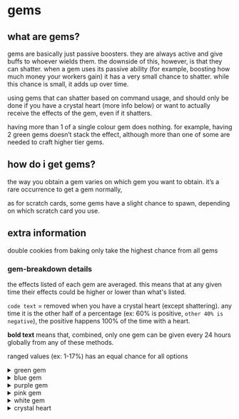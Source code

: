 # gems 

## what are gems?
gems are basically just passive boosters. they are always active and give buffs to whoever wields them. the downside of this, however, is that they can shatter. when a gem uses its passive ability (for example, boosting how much money your workers gain) it has a very small chance to shatter. while this chance is small, it adds up over time.

using gems that can shatter based on command usage, and should only be done if you have a crystal heart (more info below) or want to actually receive the effects of the gem, even if it shatters.

having more than 1 of a single colour gem does nothing. for example, having 2 green gems doesn’t stack the effect, although more than one of some are needed to craft higher tier gems.


## how do i get gems?

the way you obtain a gem varies on which gem you want to obtain. it’s a rare occurrence to get a gem normally, 

as for scratch cards, some gems have a slight chance to spawn, depending on which scratch card you use.

## extra information
double cookies from baking only take the highest chance from all gems

### gem-breakdown details


the effects listed of each gem are averaged. this means that at any given time their effects could be higher or lower than what's listed.


`code text` = removed when you have a crystal heart (except shattering). any time it is the other half of a percentage (ex: 60% is positive, `other 40% is negative`), the positive happens 100% of the time with a heart.

**bold text** means that, combined, only one gem can be given every 24 hours globally from any of these methods.

ranged values (ex: 1-17%) has an equal chance for all options


<details>

<summary>green gem</summary>

## effects
+20% max storage for all workers

## obtaining

crafting: 10 gem shards

tower: 1.5% chance to spawn per row (max 1 per game), 0.5% chance to drop when clicked

mines: 20% chance to spawn, **0.5% chance to drop when clicked**

1% chance to obtain when buying an item from the store (NOT the shop)

**0.00025% (1/400,000) chance to obtain from doing any command (cooldown of 1 minute per check)**

**0.175% chance to obtain from completing any achievement**

21.718% chance to obtain from a gem crate 

3.755% chance to obtain from an omega crate

< 0.01% chance to obtain from fishing with an incredible rod 

## shattering
cannot shatter

</details>


<details>

<summary>blue gem</summary>

## effects
60% chance to increase worker output by 17%, `other 40% decreases output by 20%`

0.1% chance to double cookies baked

## obtaining
crafting: 5 gem shards

**0.03% chance to obtain from $daily**

1% chance to obtain when buying an item from the store (NOT the shop)

**0.00025% (1/400,000) chance to obtain from doing any command (cooldown of 1 minute per check)**

**0.175% chance to obtain from completing any achievement**

21.531% chance to obtain from a gem crate

2.738% chance to obtain from an omega crate

< 0.01% chance to obtain from fishing with an incredible rod 

## shattering
0.04% chance every hour

0.004% chance when claiming workers

max shards given from shattering: 3

</details>


<details>

<summary>purple gem</summary>

## effects
50% chance to increase worker item value by 17%, `other 50% decreases value by 17%`

50% chance to reduce karma deterioration by 56.25%

0.5% chance to double cookies baked

0.2% chance to roll one more time on hunt/fish/mine

## obtaining
crafting: 15 gem shards

**0.9% chance to obtain from winning the lottery**

0.007% chance to obtain from doing any animal command (cooldown of 1 minute per check)

1% chance to obtain when buying an item from the store (NOT the shop)

**0.1% chance to obtain when buying an item from the karmashop**

**0.00025% (1/400,000) chance to obtain from doing any command (cooldown of 1 minute per check)**

**0.175% chance to obtain from completing any achievement**

21.555% chance to obtain from a gem crate

1.958%% chance to obtain from an omega crate

< 0.01% chance to obtain from fishing with an incredible rod 

## shattering
0.05% chance every hour

0.014% chance when hunting/fishing/mining

0.005% chance when claiming workers

0.003885% chance when deteriorating karma

max shards given from shattering: 10

</details>


<details>

<summary>pink gem</summary>

## effects
+0.92% gamble multiplier `(20% chance to reduce multi by 3%)`

+4% sell multiplier `(20% chance to reduce multi by 3%)`

## obtaining
crafting: 20 gem shards

0.07% chance to obtain from doing any moderation command (cooldown of 1 minute per check)

1% chance to obtain when buying an item from the store (NOT the shop)

**0.00025% (1/400,000) chance to obtain from doing any command (cooldown of 1 minute per check)**

**0.175% chance to obtain from completing any achievement**

21.475% chance to obtain from a gem crate

1.984% chance to obtain from an omega crate

< 0.01% chance to obtain from fishing with an incredible rod 

## shattering
0.056% chance every time you gamble

0.056% chance every time you $sell something

max shards given from shattering: 15

</details>


<details>

<summary>white gem</summary>

## effects
+70% max worker storage

+60% chance for +70% more worker items per hour and item value, `other 40% cuts items/hr and value in half`

+80% chance to increase max xp gain by 1-17% for each gamble, other 20% decreases by 1-7%

+2% gamble multiplier `(20% chance to reduce multi by 1-3%)`

+2.4% sell multiplier `(20% chance to reduce multi by 1-6%)`

50% chance to save your daily streak from resetting

0.2% chance to roll one more time on hunt/fish/mine

2% chance to double cookies baked

## obtaining
crafting: 2 blue gems, 2 green gems, 1 pink gem, 1 purple gem

0.02% chance to obtain when buying an item from the store (NOT the shop)

6.207% chance to obtain from a gem crate

0.229% chance to obtain from an omega crate

< 0.01% chance to obtain from fishing with an incredible rod 

## shattering
0.03% chance every hour

0.0056% chance every time you gamble

0.014% chance when hunting/fishing/mining

0.003% chance when claiming workers

7% chance to shatter from saving your daily streak (crystal heart does NOT prevent this and no gem shards are given)

max shards given from shattering: 30

</details>


<details>

<summary>crystal heart</summary>

## effects
prevents all gems from shattering

+0-9 max xp gain every gamble

0.1% chance to roll one more time on hunt/fish/mine

5% chance to double cookies baked

removes almost all negative effects possible from other gems

## obtaining
every time you do an action that would cause a gem to break (and have 5 unique gems), there's a 50% chance to trigger the crafting sequence of a crystal heart. otherwise, your gem shatters and you only get shards ):

1.251% chance to obtain from a gem crate

## shattering
cannot shatter


</details>
